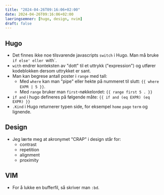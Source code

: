 ```yaml
---
title: "2024-04-26T09:16:06+02:00"
date: 2024-04-26T09:16:06+02:00
laeringsemner: [hugo, design, nvim]
draft: false
---
```

## Hugo

* Det finnes ikke noe tilsvarende javascripts `switch` i Hugo. Man må bruke `if else' eller `with`.
* `with` endrer konteksten av "dott" til et uttrykk ("expression") og utfører kodeblokken dersom uttrykket er sant.
* Man kan begrese antall poster i `range` med tall:
    * Med `where` kan man "pipe" eller hekte på nummeret til slutt: `{{ where EXPR | 5 }}`.
    * Med `range` bruker man `first`-nøkkelordet: `{{ range first 5 . }}`
* `if and` i hugo defineres på følgende måte: `{{ if and (eq EXPR) (eq EXPR) }}`
* `.Kind` i Hugo returnerer typen side, for eksempel `home` `page` `term` og lignende.

## Design

* Jeg lærte meg at akronymet "CRAP" i design står for:
    * contrast
    * repetition
    * alignment
    * proximity

## VIM

* For å lukke en bufferfil, så skriver man `:bd`.

